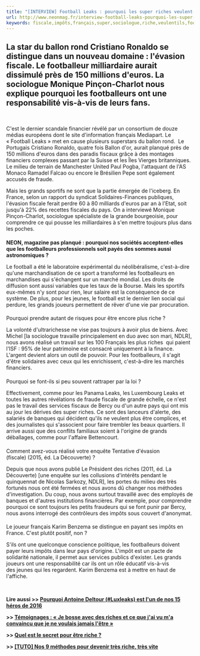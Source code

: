 ```yaml
---
title: "[INTERVIEW] Football Leaks : pourquoi les super riches veulent-ils toujours être plus riches ?"
url: http://www.neonmag.fr/interview-football-leaks-pourquoi-les-super-riches-veulent-ils-toujours-etre-plus-riches-481188.html
keywords: fiscale,impôts,français,super,sociologue,riche,veulentils,footballeurs,pays,football,leaks,grands,riches,interview
---
```

La star du ballon rond Cristiano Ronaldo se distingue dans un nouveau domaine : l'évasion fiscale. Le footballeur milliardaire aurait dissimulé près de 150 millions d'euros. La sociologue Monique Pinçon-Charlot nous explique pourquoi les footballeurs ont une responsabilité vis-à-vis de leurs fans.
----------------------------------------------------------------------------------------------------------------------------------------------------------------------------------------------------------------------------------------------------------------------------------------------------------

 

C'est le dernier scandale financier révélé par un consortium de douze médias européens dont le site d'information français Mediapart. Le « Football Leaks » met en cause plusieurs superstars du ballon rond.  Le Portugais Cristiano Ronaldo, quatre fois Ballon d'or, aurait planqué près de 150 millions d'euros dans des paradis fiscaux grâce à des montages financiers complexes passant par la Suisse et les Îles Vierges britanniques. Le milieu de terrain de Manchester United Paul Pogba, l'attaquant de l'AS Monaco Ramadel Falcao ou encore le Brésilien Pepe sont également accusés de fraude.

Mais les grands sportifs ne sont que la partie émergée de l'iceberg. En France, selon un rapport du syndicat Solidaires-Finances publiques, l'évasion fiscale ferait perdre 60 à 80 milliards d'euros par an à l'Etat, soit jusqu'à 22% des recettes fiscales du pays. On a interviewé Monique Pinçon-Charlot, sociologue spécialiste de la grande bourgeoisie, pour comprendre ce qui pousse les milliardaires à s'en mettre toujours plus dans les poches.

#### 

**NEON, magazine pas planqué : pourquoi nos sociétés acceptent-elles que les footballeurs professionnels soit payés des sommes aussi astronomiques ?**

Le football a été le laboratoire expérimental du néolibéralisme, c'est-à-dire qu'une marchandisation de ce sport a transformé les footballeurs en marchandises qui s'échangent sur un marché mondial. Les droits de diffusion sont aussi variables que les taux de la Bourse. Mais les sportifs eux-mêmes n'y sont pour rien, leur salaire est la conséquence de ce système. De plus, pour les jeunes, le football est le dernier lien social qui perdure, les grands joueurs permettent de rêver d'une vie par procuration.

#### 

Pourquoi prendre autant de risques pour être encore plus riche ? 

La volonté d'ultrarichesse ne vise pas toujours à avoir plus de biens. Avec Michel \[la sociologue travaille principalement en duo avec son mari, NDLR\], nous avons réalisé un travail sur les 100 Français les plus riches  qui paient l'ISF : 95% de leur patrimoine est consacré uniquement à la finance. L'argent devient alors un outil de pouvoir. Pour les footballeurs, il s'agit d'être solidaires avec ceux qui les enrichissent, c'est-à-dire les marchés financiers.

#### 

Pourquoi se font-ils si peu souvent rattraper par la loi ? 

Effectivement, comme pour les Panama Leaks, les Luxembourg Leaks et toutes les autres révélations de fraude fiscale de grande échelle, ce n'est pas le travail des services fiscaux de Bercy ou d'un autre pays qui ont mis au jour les dérives des super riches. Ce sont des lanceurs d'alerte, des salariés de banques qui décident qu'ils ne veulent plus être complices, et des journalistes qui s'associent pour faire trembler les beaux quartiers. Il arrive aussi que des conflits familiaux soient à l'origine de grands déballages, comme pour l'affaire Bettencourt.

#### 

Comment avez-vous réalisé votre enquête Tentative d'évasion (fiscale) (2015, éd. La Découverte) ? 

Depuis que nous avons publié Le Président des riches (2011, éd. La Découverte) \[une enquête sur les collusions d'intérêts pendant le quinquennat de Nicolas Sarkozy, NDLR\], les portes du milieu des très fortunés nous ont été fermées et nous avons dû changer nos méthodes d'investigation. Du coup, nous avons surtout travaillé avec des employés de banques et d'autres institutions financières. Par exemple, pour comprendre pourquoi ce sont toujours les petits fraudeurs qui se font punir par Bercy, nous avons interrogé des contrôleurs des impôts sous couvert d'anonymat.

#### 

Le joueur français Karim Benzema se distingue en payant ses impôts en France. C'est plutôt positif, non ?  

S'ils ont une quelconque conscience politique, les footballeurs doivent payer leurs impôts dans leur pays d'origine. L'impôt est un pacte de solidarité nationale, il permet aux services publics d'exister. Les grands joueurs ont une responsabilité car ils ont un rôle éducatif vis-à-vis des jeunes qui les regardent. Karim Benzema est à mettre en haut de l'affiche.

 

**Lire aussi \>\> [Pourquoi Antoine Deltour (\#Luxleaks) est l'un de nos 15 héros de 2016](https://www.neonmag.fr/pourquoi-antoine-deltour-luxleaks-est-lun-de-nos-15-heros-de-2016-481187.html)**

**\>\> [Témoignages : « Je bosse avec des riches et ce que j'ai vu m'a convaincu que je ne voulais jamais l'être »](https://www.neonmag.fr/temoignages-je-bosse-avec-des-riches-et-ce-que-jai-vu-ma-convaincu-que-je-ne-voulais-jamais-letre-462975.html)**

**\>\> [Quel est le secret pour être riche ?](https://www.neonmag.fr/quel-est-le-secret-pour-etre-riche-416498.html)**

**\>\> [\[TUTO\] Nos 9 méthodes pour devenir très riche, très vite](https://www.neonmag.fr/tuto-nos-9-methodes-pour-devenir-tres-riche-tres-vite-498481.html)**

